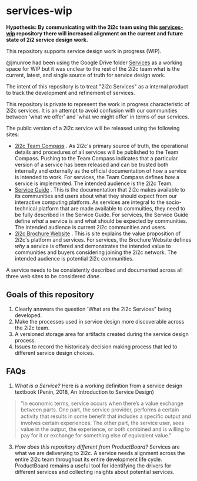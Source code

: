 # services-wip

**Hypothesis: By communicating with the 2i2c team using this [services-wip](https://github.com/2i2c-org/services-wip) repository there will increased alignment on the current and future state of 2i2 service design work.**

This repository supports service design work in progress (WIP).  

@jmunroe had been using the Google Drive folder [Services](https://drive.google.com/drive/u/1/folders/1WAFsDbgZkNNU6khJ_jGyiAoGk7mJHjH1) as a working space for WIP but it was unclear to the rest of the 2i2c team what is the current, latest, and single source of truth for service design work.  

The intent of this repository is to treat "2i2c Services" as a internal product to track the development and refinement of services.

This repository is private to represent the work in progress characteristic of 2i2c services.  It is an attempt to avoid confusion with our communities between 'what we offer' and 'what we might offer' in terms of our services.

The public version of a 2i2c service will be released using the following sites:
- [2i2c Team Compass](https://compass.2i2c.org) . As 2i2c's primary source of truth, the operational details and procedures of all services will be published to the Team Compass. Pushing to the Team Compass indicates that a particular version of a service has been released and can be trusted both internally and externally as the official documentation of how a service is intended to work. For services, the Team Compass defines *how* a service is implemented. The intended audience is the 2i2c Team.
- [Service Guide](https://docs.2i2c.org) . This is the documentation that 2i2c makes available to its communities and users about what they should expect from our interactive computing platform.  As services are integral to the socio-technical platform that are made available to commuities, they need to be fully described in the Service Guide. For services, the Service Guide define *what* a service is and what should be expected by communities. The intended audience is current 2i2c communities and users.
- [2i2c Brochure Website](https://2i2c.org) . This is site explains the value proposition of 2i2c's platform and services. For services, the Brochure Website defines *why* a service is offered and demonstrates the intended value to communities and buyers considering joining the 2i2c network.  The intended audience is potential 2i2c communities.

A service needs to be consistently described and documented across all three web sites to be considered *done*.  

## Goals of this repository

1. Clearly answers the question 'What are the 2i2c Services" being developed.
2. Make the processes used in service design more discoverable across the 2i2c team.
3. A versioned storage area for artifacts created during the service design process.
4. Issues to record the historicaly decision making process that led to different service design choices. 

## FAQs

1.  *What is a Service?* Here is a working definition from a service design textbook (Penin, 2018, An Introduction to Service Design)
> "In economic terms, service occurs when there’s a value exchange between parts. One part, the service provider, performs a certain activity that results in some beneﬁt that includes a speciﬁc output and involves certain experiences. The other part, the service user, sees value in the output, the experience, or both combined and is willing to pay for it or exchange for something else of equivalent value."
  
3. *How does this repository different from ProductBoard?* Services are what we are deliverying to 2i2c. A service needs alignment across the entire 2i2c team throughout its entire development life cycle.  ProductBoard remains a useful tool for identifying the drivers for different services and collecting insights about potential services.
  
